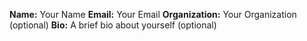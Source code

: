 **Name:** Your Name
**Email:** Your Email
**Organization:** Your Organization (optional)
**Bio:** A brief bio about yourself (optional)
